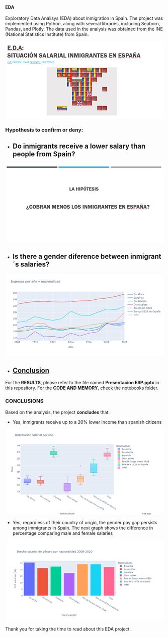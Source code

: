 #### EDA

Exploratory Data Analisys (EDA) about inmigration in Spain. The project was implemented using Python, along with several libraries, including Seaborn, Pandas, and Plotly. The data used in the analysis was obtained from the INE (National Statistics Institute) from Spain.

![Portada](utils/Front%20page.png)
### Hypothesis to confirm or deny:

- ## Do inmigrants receive a lower salary than people from Spain?

![hipotesis](utils/Hipotesis.png)

- ## Is there a gender diference between inmigrant´s salaries?

![hipotesis_brecha](utils/Ditribucion%20salarial.png)

- ## [Conclusion](#CONCLUSIONS)


For the **RESULTS**, please refer to the file named **Presentacion ESP.pptx** in this repository.
For the **CODE AND MEMORY**, check the notebooks folder.



### CONCLUSIONS 


Based on the analysis, the project **concludes** that:

+ Yes, inmigrants receive up to a 20% lower income than spanish citizens

![salarios-graph](utils/porcentaje_evolucion.png)



+ Yes, regardless of their country of origin, the gender pay gap persists among immigrants in Spain. The next graph shows the difference in percentage comparing male and female salaries

![brecha-genero](utils/Brecha%20genero.png)


Thank you for taking the time to read about this EDA project.

